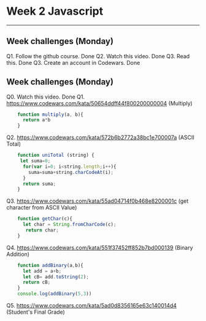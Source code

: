 # Week 2 Javascript
---
## Week challenges (Monday)

Q1. Follow the github course. Done
Q2. Watch this video. Done
Q3. Read this. Done
Q3. Create an account in Codewars. Done

## Week challenges (Monday)

Q0. Watch this video. Done
Q1. https://www.codewars.com/kata/50654ddff44f800200000004 (Multiply)
```javascript
	function multiply(a, b){
	  return a*b
	}
```
Q2. https://www.codewars.com/kata/572b6b2772a38bc1e700007a (ASCII Total)
```javascript
	function uniTotal (string) {
	 let suma=0;
	  for(var i=0; i<string.length;i++){
	    suma=suma+string.charCodeAt(i);
	  }
	  return suma;
	}
```
	
Q3. https://www.codewars.com/kata/55ad04714f0b468e8200001c  (get character from ASCII Value)
```javascript
	function getChar(c){
	  let char = String.fromCharCode(c);
	   return char;
	}
```

Q4. https://www.codewars.com/kata/551f37452ff852b7bd000139  (Binary Addition)
```javascript
	function addBinary(a,b){
	  let add = a+b;
	  let cB= add.toString(2);
	  return cB;
	}
	console.log(addBinary(5,3))
```
Q5. https://www.codewars.com/kata/5ad0d8356165e63c140014d4 (Student's Final Grade)
	

